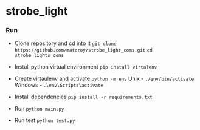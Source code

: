 # strobe_light

### Run
- Clone repository and cd into it
    `git clone https://github.com/materoy/strobe_light_coms.git`
    `cd strobe_lights_coms`

- Install python virtual environment
    `pip install virtalenv`

- Create virtaulenv and activate
    `python -m env`
    Unix -
    `./env/bin/activate`
    Windows -
    `.\env\Scripts\activate`

- Install dependencies 
    `pip install -r requirements.txt`

- Run
    `python main.py`

- Run test
    `python test.py`